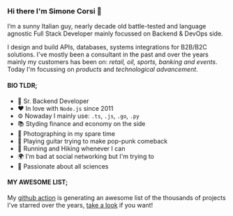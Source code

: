 ### Hi there I'm Simone Corsi 👋

I’m a sunny Italian guy, nearly decade old battle-tested and language agnostic Full Stack Developer mainly focussed on Backend & DevOps side.

I design and build APIs, databases, systems integrations for B2B/B2C solutions. I've mostly been a consultant in the past and over the years mainly my customers has been on: *retail, oil, sports, banking and events*. 
Today I'm focussing on *products* and *technological advancement*.

#### BIO TLDR;

- 💼 Sr. Backend Developer
- ❤️ In love with `Node.js` since 2011
- ⚙️ Nowaday I mainly use: `.ts`, `.js`, `.go`, `.py`
- 📚 Styding finance and economy on the side
- 📸 Photographing in my spare time
- 🎸 Playing guitar trying to make pop-punk comeback
- 🏃 Running and Hiking whenever I can
- 🌍 I'm bad at social networking but I'm trying to
- 🌱 Passionate about all sciences

#### MY AWESOME LIST;

My [github action](https://github.com/simonecorsi/mawesome) is generating an awesome list of the thousands of projects I've starred over the years, [take a look](https://github.com/simonecorsi/awesome) if you want!

